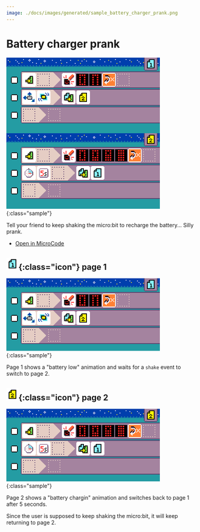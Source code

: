 ```yaml
---
image: ./docs/images/generated/sample_battery_charger_prank.png
---
```


# Battery charger prank

![Battery charger prank MicroCode program](../images/generated/sample_battery_charger_prank.png){:class="sample"}

Tell your friend to keep shaking the micro:bit to
recharge the battery... Silly prank.

-  [Open in MicroCode](/microcode/#H4sIAKOMR2MAA41RXU+DMBT9SyBGw4MPiIi3rpjZsiFvU5wpsM3Ilrb8em9bzKyJzoebk96e5nz0VRP5som3db7YQPt+CX0iHvo9IkxIEQdRjpmomBRzBhdLTa4LRppZSgp88wxdoAr2JinPFL1JcDJphydm3I5n8p7B8C8unieuppo0a6a++aCeD+p85M7HkyrCeFzltx+1709DH8azu31cVcGAmZnZI3J731MFfYB6mdWY89JqcKdRUF7u0BNm8D0efeNd2gmj9wd32p3gYk+nuVN3v3Fb7Mjl/MoX+PncXz4Kmy+nvPPzYnem8/XCdIadG170o7soPHJSclZXZFwt4wO0O9G0cKD6PIJtcPUJ1yEjm2ACAAA=)

## ![page 1](../images/generated/icon_M1.png){:class="icon"} page 1

![clap lights page 1](../images/generated/sample_battery_charger_prank_page_1.png){:class="sample"}

Page 1 shows a "battery low" animation
and waits for a `shake` event to switch to page 2.

## ![page 2](../images/generated/icon_M2.png){:class="icon"} page 2

![clap lights page 1](../images/generated/sample_battery_charger_prank_page_2.png){:class="sample"}

Page 2 shows a "battery chargin" animation
and switches back to page 1 after 5 seconds.

Since the user is supposed to keep shaking
the micro:bit, it will keep returning to page 2.
